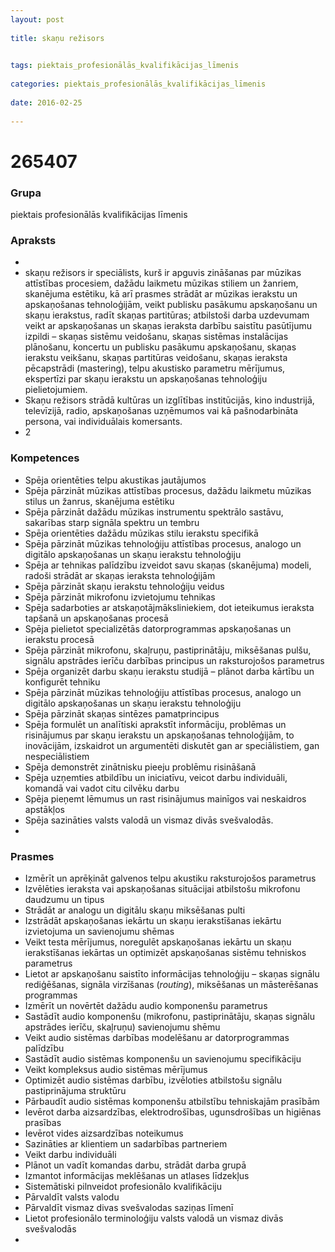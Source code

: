 ```yaml
---
layout: post
    
title: skaņu režisors

    
tags: piektais_profesionālās_kvalifikācijas_līmenis
    
categories: piektais_profesionālās_kvalifikācijas_līmenis
    
date: 2016-02-25
    
---
```

# 265407

### Grupa
piektais profesionālās kvalifikācijas līmenis


### Apraksts

* 
* skaņu režisors ir speciālists, kurš ir apguvis zināšanas par mūzikas attīstības procesiem, dažādu laikmetu mūzikas stiliem un žanriem, skanējuma estētiku, kā arī prasmes strādāt ar mūzikas ierakstu un apskaņošanas tehnoloģijām, veikt publisku pasākumu apskaņošanu un skaņu ierakstus, radīt skaņas partitūras; atbilstoši darba uzdevumam veikt ar apskaņošanas un skaņas ieraksta darbību saistītu pasūtījumu izpildi – skaņas sistēmu veidošanu, skaņas sistēmas instalācijas plānošanu, koncertu un publisku pasākumu apskaņošanu, skaņas ierakstu veikšanu, skaņas partitūras veidošanu, skaņas ieraksta pēcapstrādi (mastering), telpu akustisko parametru mērījumus, ekspertīzi par skaņu ierakstu un apskaņošanas tehnoloģiju pielietojumiem. 
* 	Skaņu režisors strādā kultūras un izglītības institūcijās, kino industrijā, televīzijā, radio, apskaņošanas uzņēmumos vai kā pašnodarbināta persona, vai individuālais komersants. 
* 	2 

### Kompetences

* Spēja orientēties telpu akustikas jautājumos
* Spēja pārzināt mūzikas attīstības procesus, dažādu laikmetu mūzikas stilus un žanrus, skanējuma estētiku
* Spēja pārzināt dažādu mūzikas instrumentu spektrālo sastāvu, sakarības starp signāla spektru un tembru
* Spēja orientēties dažādu mūzikas stilu ierakstu specifikā
* Spēja pārzināt mūzikas tehnoloģiju attīstības procesus, analogo un digitālo apskaņošanas un skaņu ierakstu tehnoloģiju
* Spēja ar tehnikas palīdzību izveidot savu skaņas (skanējuma) modeli, radoši strādāt ar skaņas ieraksta tehnoloģijām
* Spēja pārzināt skaņu ierakstu tehnoloģiju veidus
* Spēja pārzināt mikrofonu izvietojumu tehnikas
* Spēja sadarboties ar atskaņotājmāksliniekiem, dot ieteikumus ieraksta tapšanā un apskaņošanas procesā
* Spēja pielietot specializētās datorprogrammas apskaņošanas un ierakstu procesā
* Spēja pārzināt mikrofonu, skaļruņu, pastiprinātāju, miksēšanas pulšu, signālu apstrādes ierīču darbības principus un raksturojošos parametrus
* Spēja organizēt darbu skaņu ierakstu studijā – plānot darba kārtību un konfigurēt tehniku
* Spēja pārzināt mūzikas tehnoloģiju attīstības procesus, analogo un digitālo apskaņošanas un skaņu ierakstu tehnoloģiju
* Spēja pārzināt skaņas sintēzes pamatprincipus
* Spēja formulēt un analītiski aprakstīt informāciju, problēmas un risinājumus par skaņu ierakstu un apskaņošanas tehnoloģijām, to inovācijām, izskaidrot un argumentēti diskutēt gan ar speciālistiem, gan nespeciālistiem
* Spēja demonstrēt zinātnisku pieeju problēmu risināšanā
* Spēja uzņemties atbildību un iniciatīvu, veicot darbu individuāli, komandā vai vadot citu cilvēku darbu
* Spēja pieņemt lēmumus un rast risinājumus mainīgos vai neskaidros apstākļos
* Spēja sazināties valsts valodā un vismaz divās svešvalodās.
* 

### Prasmes 
* Izmērīt un aprēķināt galvenos telpu akustiku raksturojošos parametrus
* Izvēlēties ieraksta vai apskaņošanas situācijai atbilstošu mikrofonu daudzumu un tipus
* Strādāt ar analogu un digitālu skaņu miksēšanas pulti
* Izstrādāt apskaņošanas iekārtu un skaņu ierakstīšanas iekārtu izvietojuma un savienojumu shēmas
* Veikt testa mērījumus, noregulēt apskaņošanas iekārtu un skaņu ierakstīšanas iekārtas un optimizēt apskaņošanas sistēmu tehniskos parametrus
* Lietot ar apskaņošanu saistīto informācijas tehnoloģiju – skaņas signālu rediģēšanas, signāla virzīšanas (_routing_), miksēšanas un māsterēšanas programmas
* Izmērīt un novērtēt dažādu audio komponenšu parametrus
* Sastādīt audio komponenšu (mikrofonu, pastiprinātāju, skaņas signālu apstrādes ierīču, skaļruņu) savienojumu shēmu
* Veikt audio sistēmas darbības modelēšanu ar datorprogrammas palīdzību
* Sastādīt audio sistēmas komponenšu un savienojumu specifikāciju
* Veikt kompleksus audio sistēmas mērījumus
* Optimizēt audio sistēmas darbību, izvēloties atbilstošu signālu pastiprinājuma struktūru
* Pārbaudīt audio sistēmas komponenšu atbilstību tehniskajām prasībām
* Ievērot darba aizsardzības, elektrodrošības, ugunsdrošības un higiēnas prasības
* Ievērot vides aizsardzības noteikumus
* Sazināties ar klientiem un sadarbības partneriem
* Veikt darbu individuāli
* Plānot un vadīt komandas darbu, strādāt darba grupā
* Izmantot informācijas meklēšanas un atlases līdzekļus
* Sistemātiski pilnveidot profesionālo kvalifikāciju
* Pārvaldīt valsts valodu
* Pārvaldīt vismaz divas svešvalodas saziņas līmenī
* Lietot profesionālo terminoloģiju valsts valodā un vismaz divās svešvalodās
* 